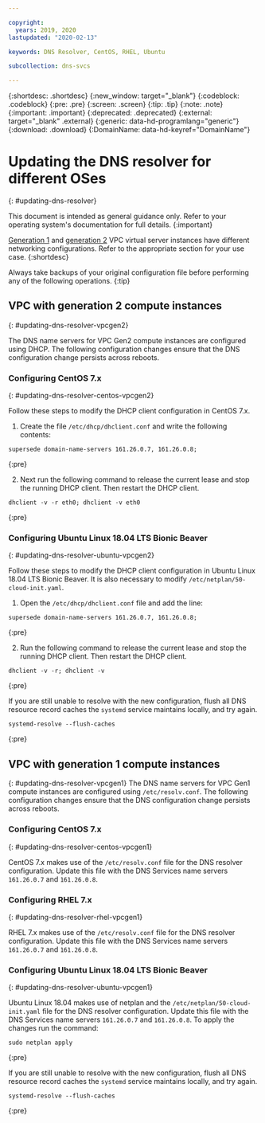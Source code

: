 ```yaml
---

copyright:
  years: 2019, 2020
lastupdated: "2020-02-13"

keywords: DNS Resolver, CentOS, RHEL, Ubuntu

subcollection: dns-svcs

---
```



{:shortdesc: .shortdesc}
{:new_window: target="_blank"}
{:codeblock: .codeblock}
{:pre: .pre}
{:screen: .screen}
{:tip: .tip}
{:note: .note}
{:important: .important}
{:deprecated: .deprecated}
{:external: target="_blank" .external}
{:generic: data-hd-programlang="generic"}
{:download: .download}
{:DomainName: data-hd-keyref="DomainName"}


# Updating the DNS resolver for different OSes
{: #updating-dns-resolver}

This document is intended as general guidance only. Refer to your operating system's documentation for full details.
{:important}

[Generation 1](#updating-dns-resolver-vpcgen1) and [generation 2](#updating-dns-resolver-vpcgen2) VPC virtual server instances have different networking configurations. Refer to the appropriate section for your use case.
{:shortdesc}

Always take backups of your original configuration file before performing any of the following operations.
{:tip}

## VPC with generation 2 compute instances
{: #updating-dns-resolver-vpcgen2}

The DNS name servers for VPC Gen2 compute instances are configured using DHCP. The following configuration changes ensure that the DNS configuration change persists across reboots.

### Configuring CentOS 7.x
{: #updating-dns-resolver-centos-vpcgen2}

Follow these steps to modify the DHCP client configuration in CentOS 7.x.

1. Create the file `/etc/dhcp/dhclient.conf` and write the following contents:

  ```
  supersede domain-name-servers 161.26.0.7, 161.26.0.8;
  ```
  {:pre}

2. Next run the following command to release the current lease and stop the running DHCP client. Then restart the DHCP client.

  ```console
  dhclient -v -r eth0; dhclient -v eth0
  ```
  {:pre}


### Configuring Ubuntu Linux 18.04 LTS Bionic Beaver
{: #updating-dns-resolver-ubuntu-vpcgen2}

Follow these steps to modify the DHCP client configuration in Ubuntu Linux 18.04 LTS Bionic Beaver. It is also necessary to modify `/etc/netplan/50-cloud-init.yaml`.

1. Open the `/etc/dhcp/dhclient.conf` file and add the line:

  ```
  supersede domain-name-servers 161.26.0.7, 161.26.0.8;
  ```
  {:pre}

2. Run the following command to release the current lease and stop the running DHCP client. Then restart the DHCP client.

  ```console
  dhclient -v -r; dhclient -v
  ```
  {:pre}

If you are still unable to resolve with the new configuration, flush all DNS resource record caches the `systemd` service maintains locally, and try again.

```console
systemd-resolve --flush-caches
```
{:pre}

## VPC with generation 1 compute instances
{: #updating-dns-resolver-vpcgen1}
The DNS name servers for VPC Gen1 compute instances are configured using `/etc/resolv.conf`. The following configuration changes ensure that the DNS configuration change persists across reboots.


### Configuring CentOS 7.x
{: #updating-dns-resolver-centos-vpcgen1}

CentOS 7.x makes use of the `/etc/resolv.conf` file for the DNS resolver configuration. Update this file with the DNS Services name servers `161.26.0.7` and `161.26.0.8`.

### Configuring RHEL 7.x
{: #updating-dns-resolver-rhel-vpcgen1}

RHEL 7.x makes use of the `/etc/resolv.conf` file for the DNS resolver configuration. Update this file with the DNS Services name servers `161.26.0.7` and `161.26.0.8`.

### Configuring Ubuntu Linux 18.04 LTS Bionic Beaver
{: #updating-dns-resolver-ubuntu-vpcgen1}

Ubuntu Linux 18.04 makes use of netplan and the `/etc/netplan/50-cloud-init.yaml` file for the DNS resolver configuration. Update this file with the DNS Services name servers `161.26.0.7` and `161.26.0.8`. To apply the changes run the command:

```console
sudo netplan apply
```
{:pre}

If you are still unable to resolve with the new configuration, flush all DNS resource record caches the `systemd` service maintains locally, and try again.

```console
systemd-resolve --flush-caches
```
{:pre}

